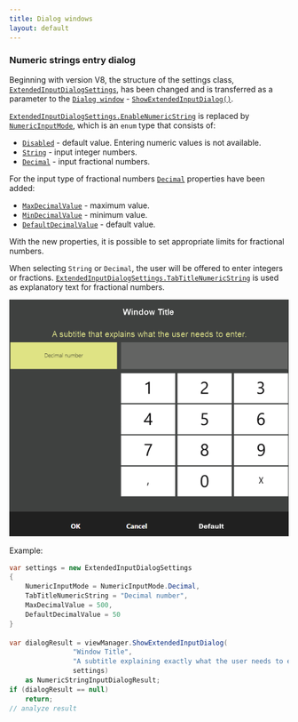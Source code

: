 ```yaml
---
title: Dialog windows
layout: default
---
```

### Numeric strings entry dialog
Beginning with version V8, the structure of the settings class, [`ExtendedInputDialogSettings`](https://syrve.github.io/front.api.sdk/v8/html/T_Resto_Front_Api_UI_ExtendedInputDialogSettings.htm), has been changed and is transferred as a parameter to the [`Dialog window`](https://syrve.github.io/front.api.doc/v6/en/ViewManager.html) - [`ShowExtendedInputDialog()`](https://syrve.github.io/front.api.sdk/v8/html/M_Resto_Front_Api_UI_IViewManager_ShowExtendedInputDialog.htm).

[`ExtendedInputDialogSettings.EnableNumericString`](https://syrve.github.io/front.api.sdk/v7/html/P_Resto_Front_Api_UI_ExtendedInputDialogSettings_EnableNumericString.htm) is replaced by [`NumericInputMode`](https://syrve.github.io/front.api.sdk/v8/html/T_Resto_Front_Api_UI_NumericInputMode.htm), which is an `enum` type that consists of:
- [`Disabled`](https://syrve.github.io/front.api.sdk/v8/html/T_Resto_Front_Api_UI_NumericInputMode.htm) - default value. Entering numeric values is not available.
- [`String`](https://syrve.github.io/front.api.sdk/v8/html/T_Resto_Front_Api_UI_NumericInputMode.htm) - input integer numbers.
- [`Decimal`](https://syrve.github.io/front.api.sdk/v8/html/T_Resto_Front_Api_UI_NumericInputMode.htm) - input fractional numbers.
 
For the input type of fractional numbers [`Decimal`](https://syrve.github.io/front.api.sdk/v8/html/T_Resto_Front_Api_UI_NumericInputMode.htm) properties have been added:
- [`MaxDecimalValue`](https://syrve.github.io/front.api.sdk/v8/html/P_Resto_Front_Api_UI_ExtendedInputDialogSettings_MaxDecimalValue.htm) - maximum value.
- [`MinDecimalValue`](https://syrve.github.io/front.api.sdk/v8/html/P_Resto_Front_Api_UI_ExtendedInputDialogSettings_MinDecimalValue.htm) - minimum value.
- [`DefaultDecimalValue`](https://syrve.github.io/front.api.sdk/v8/html/P_Resto_Front_Api_UI_ExtendedInputDialogSettings_DefaultDecimalValue.htm) - default value.

With the new properties, it is possible to set appropriate limits for fractional numbers.

When selecting `String` or `Decimal`, the user will be offered to enter integers or fractions. [`ExtendedInputDialogSettings.TabTitleNumericString`](https://syrve.github.io/front.api.sdk/v8/html/P_Resto_Front_Api_UI_ExtendedInputDialogSettings_TabTitleNumericString.htm) is used as explanatory text for fractional numbers.

![ext_number](../../img/viewmanager/ext_decimal.png)

Example:
```cs
var settings = new ExtendedInputDialogSettings
{
    NumericInputMode = NumericInputMode.Decimal,
    TabTitleNumericString = "Decimal number",
    MaxDecimalValue = 500,
    DefaultDecimalValue = 50
}

var dialogResult = viewManager.ShowExtendedInputDialog(
                "Window Title", 
                "A subtitle explaining exactly what the user needs to enter.",
                settings) 
    as NumericStringInputDialogResult;
if (dialogResult == null)
    return;
// analyze result
```